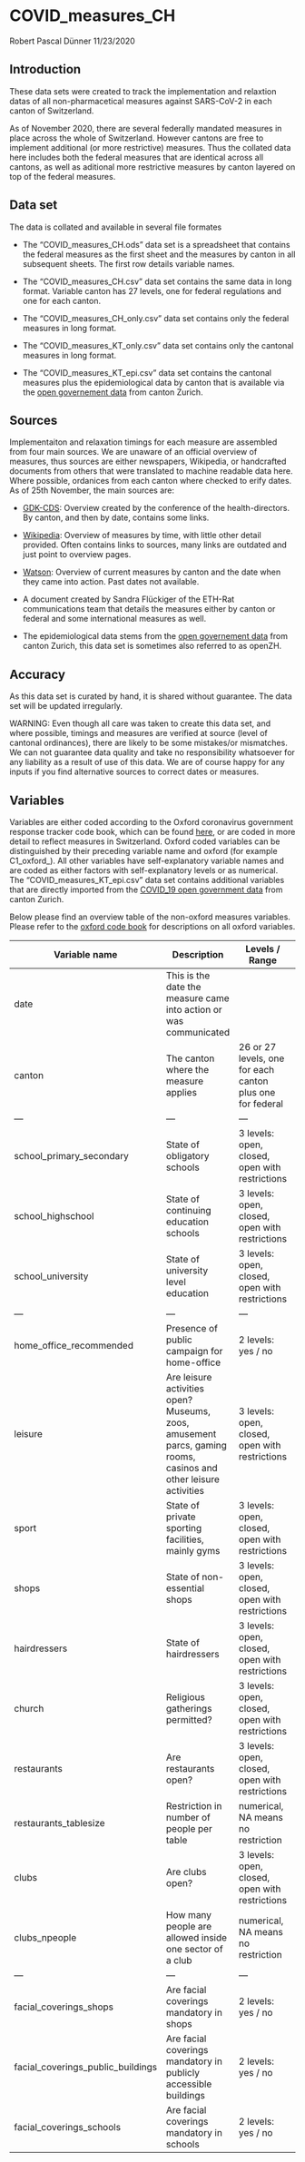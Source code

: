 COVID\_measures\_CH
================
Robert Pascal Dünner
11/23/2020

## Introduction

These data sets were created to track the implementation and relaxtion datas of all non-pharmacetical measures against SARS-CoV-2 in each
canton of Switzerland. 

As of November 2020, there are several federally mandated measures in place across the whole of Switzerland. However cantons are free to implement additional (or more restrictive) measures. Thus the collated data here includes both the federal measures that are identical across all cantons, as well as aditional more restrictive measures by canton layered on top of the federal measures.

## Data set

The data is collated and available in several file formates

  - The “COVID\_measures\_CH.ods” data set is a spreadsheet that
    contains the federal measures as the first sheet and the measures by
    canton in all subsequent sheets. The first row details variable
    names.

  - The “COVID\_measures\_CH.csv” data set contains the same data in
    long format. Variable canton has  27 levels, one
    for federal regulations and one for each canton.

  - The “COVID\_measures\_CH\_only.csv” data set contains only the
    federal measures in long format.

  - The “COVID\_measures\_KT\_only.csv” data set contains only the
    cantonal measures in long format.

  - The “COVID\_measures\_KT\_epi.csv” data set contains the
    cantonal measures plus the epidemiological data by canton that is
    available via the [open governement
    data](https://www.zh.ch/de/politik-staat/opendata.html?keyword=ogd#/details/673@fachstelle-ogd-kanton-zuerich)
    from canton Zurich.

## Sources

Implementaiton and relaxation timings for each measure are assembled from four main sources.
We are unaware of an official overview of measures, thus sources are
either newspapers, Wikipedia, or handcrafted documents from others
that were translated to machine readable data here. Where possible, ordanices from each canton where checked to erify dates. As of 25th November, the main sources are:

  - [GDK-CDS](https://www.gdk-cds.ch/de/praevention-und-gesundheitsfoerderung/neues-coronavirus):
    Overview created by the conference of the health-directors. By
    canton, and then by date, contains some
    links.

  - [Wikipedia](https://de.wikipedia.org/wiki/COVID-19-Pandemie_in_der_Schweiz#Chronologie_der_Reaktionen_und_Massnahmen):
    Overview of measures by time, with little other detail provided. Often contains links to
    sources, many links are outdated and just point to overview
    pages.

  - [Watson](https://www.watson.ch/schweiz/coronavirus/523168911-neue-corona-regeln-schweiz-diese-massnahmen-gelten-in-deinem-kanton):
    Overview of current measures by canton and the date when they came into action. Past dates not available.

  - A document created by Sandra Flückiger of the ETH-Rat communications
    team that details the measures either by canton or federal and some
    international measures as well.

  - The epidemiological data stems from the [open governement
    data](https://www.zh.ch/de/politik-staat/opendata.html?keyword=ogd#/details/673@fachstelle-ogd-kanton-zuerich)
    from canton Zurich, this data set is sometimes also referred to as
    openZH.

## Accuracy

As this data set is curated by hand, it is shared without guarantee. The data set will be updated
irregularly. 

WARNING: Even though all care was taken to create this data
set, and where possible, timings and measures are verified at source (level of
cantonal ordinances), there are likely to be some
mistakes/or mismatches. We can not guarantee data quality and take no
responsibility whatsoever for any liability as a result of  use of this
data. We are of course happy for any inputs if you find alternative
sources to correct dates or measures.

## Variables

Variables are either coded according to the Oxford coronavirus
government response tracker code book, which can be found
[here](https://www.bsg.ox.ac.uk/research/research-projects/coronavirus-government-response-tracker),
or are coded in more detail to reflect measures in Switzerland. Oxford coded variables can be distinguished
by their preceding variable name and oxford (for example C1\_oxford\_).
All other variables have self-explanatory variable names and are coded
as either factors with self-explanatory levels or as numerical.  
The “COVID\_measures\_KT\_epi.csv” data set contains additional variables that are directly imported from the [COVID_19 open government data](https://www.zh.ch/de/politik-staat/opendata.html?keyword=ogd#/details/673@fachstelle-ogd-kanton-zuerich) from canton Zurich. 

Below please find an overview table of the non-oxford measures variables. Please refer to the [oxford code book](https://www.bsg.ox.ac.uk/research/research-projects/coronavirus-government-response-tracker) for descriptions on all oxford
variables.  

| Variable name                        | Description                                                                                                     | Levels / Range                                            | Comment                                                              |
| ------------------------------------ | --------------------------------------------------------------------------------------------------------------- | --------------------------------------------------------- | -------------------------------------------------------------------- |
| date                                 | This is the date the measure came into action or was communicated                                               |                                                           |                                                                      |
| canton                               | The canton where the measure applies                                                                            | 26 or 27 levels, one for each canton plus one for federal | 27 levels for “COVID\_measures\_CH.csv”, 26 for all other            |
| —                                    | —                                                                                                               | —                                                         | —                                                                    |
| school\_primary\_secondary           | State of obligatory schools                                                                                     | 3 levels: open, closed, open with restrictions            | Complete switch of teaching activity to remote is recorded as closed |
| school\_highschool                   | State of continuing education schools                                                                           | 3 levels: open, closed, open with restrictions            | Complete switch of teaching activity to remote is recorded as closed |
| school\_university                   | State of university level education                                                                             | 3 levels: open, closed, open with restrictions            | Complete switch of teaching activity to remote is recorded as closed |
| —                                    | —                                                                                                               | —                                                         | —                                                                    |
| home\_office\_recommended            | Presence of public campaign for home-office                                                                     | 2 levels: yes / no                                        |                                                                      |
| leisure                              | Are leisure activities open? Museums, zoos, amusement parcs, gaming rooms, casinos and other leisure activities | 3 levels: open, closed, open with restrictions            |                                                                      |
| sport                                | State of private sporting facilities, mainly gyms                                                               | 3 levels: open, closed, open with restrictions            |                                                                      |
| shops                                | State of non-essential shops                                                                                    | 3 levels: open, closed, open with restrictions            |                                                                      |
| hairdressers                         | State of hairdressers                                                                                           | 3 levels: open, closed, open with restrictions            |                                                                      |
| church                               | Religious gatherings permitted?                                                                                 | 3 levels: open, closed, open with restrictions            |                                                                      |
| restaurants                          | Are restaurants open?                                                                                           | 3 levels: open, closed, open with restrictions            |                                                                      |
| restaurants\_tablesize               | Restriction in number of people per table                                                                       | numerical, NA means no restriction                        |                                                                      |
| clubs                                | Are clubs open?                                                                                                 | 3 levels: open, closed, open with restrictions            |                                                                      |
| clubs\_npeople                       | How many people are allowed inside one sector of a club                                                         | numerical, NA means no restriction                        |                                                                      |
| —                                    | —                                                                                                               | —                                                         | —                                                                    |
| facial\_coverings\_shops             | Are facial coverings mandatory in shops                                                                         | 2 levels: yes / no                                        |                                                                      |
| facial\_coverings\_public\_buildings | Are facial coverings mandatory in publicly accessible buildings                                                 | 2 levels: yes / no                                        |                                                                      |
| facial\_coverings\_schools           | Are facial coverings mandatory in schools                                                                       | 2 levels: yes / no                                        |                                                                      |
